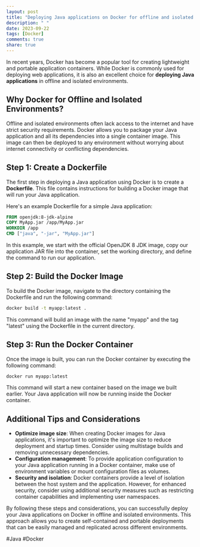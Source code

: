 ```yaml
---
layout: post
title: "Deploying Java applications on Docker for offline and isolated environments"
description: " "
date: 2023-09-22
tags: [Docker]
comments: true
share: true
---
```


In recent years, Docker has become a popular tool for creating lightweight and portable application containers. While Docker is commonly used for deploying web applications, it is also an excellent choice for **deploying Java applications** in offline and isolated environments.

## Why Docker for Offline and Isolated Environments?

Offline and isolated environments often lack access to the internet and have strict security requirements. Docker allows you to package your Java application and all its dependencies into a single container image. This image can then be deployed to any environment without worrying about internet connectivity or conflicting dependencies.

## Step 1: Create a Dockerfile

The first step in deploying a Java application using Docker is to create a **Dockerfile**. This file contains instructions for building a Docker image that will run your Java application.

Here's an example Dockerfile for a simple Java application:

```Dockerfile
FROM openjdk:8-jdk-alpine
COPY MyApp.jar /app/MyApp.jar
WORKDIR /app
CMD ["java", "-jar", "MyApp.jar"]
```

In this example, we start with the official OpenJDK 8 JDK image, copy our application JAR file into the container, set the working directory, and define the command to run our application.

## Step 2: Build the Docker Image

To build the Docker image, navigate to the directory containing the Dockerfile and run the following command:

```bash
docker build -t myapp:latest .
```

This command will build an image with the name "myapp" and the tag "latest" using the Dockerfile in the current directory.

## Step 3: Run the Docker Container

Once the image is built, you can run the Docker container by executing the following command:

```bash
docker run myapp:latest
```

This command will start a new container based on the image we built earlier. Your Java application will now be running inside the Docker container.

## Additional Tips and Considerations

- **Optimize image size**: When creating Docker images for Java applications, it's important to optimize the image size to reduce deployment and startup times. Consider using multistage builds and removing unnecessary dependencies.
- **Configuration management**: To provide application configuration to your Java application running in a Docker container, make use of environment variables or mount configuration files as volumes.
- **Security and isolation**: Docker containers provide a level of isolation between the host system and the application. However, for enhanced security, consider using additional security measures such as restricting container capabilities and implementing user namespaces.

By following these steps and considerations, you can successfully deploy your Java applications on Docker in offline and isolated environments. This approach allows you to create self-contained and portable deployments that can be easily managed and replicated across different environments.

#Java #Docker
